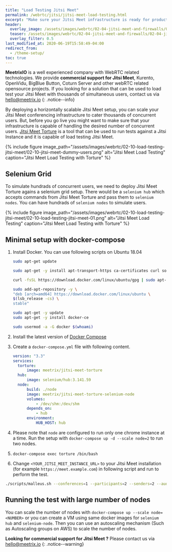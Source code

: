 ```yaml
---
title: "Load Testing Jitsi Meet"
permalink: /webrtc/jitsi/jitsi-meet-load-testing.html
excerpt: "Make sure your Jitsi Meet infrastructure is ready for production"
header:
  overlay_image: /assets/images/webrtc/02-04-jitsi-meet-and-firewalls/02-04-jitsi-meet-and-firewall.jpg
  teaser: /assets/images/webrtc/02-04-jitsi-meet-and-firewalls/02-04-jitsi-meet-and-firewall.jpg
  overlay_filter: 0.5
last_modified_at: 2020-06-19T15:58:49-04:00
redirect_from:
  - /theme-setup/
toc: true
---
```


**MeetrixIO** is a well experienced company with WebRTC related technologies.
We provide **commercial support for Jitsi Meet**, Kurento, OpenVidu, BigBlue Button, Coturn Server and other webRTC related opensource projects. If you looking for a solution that can be used to load test your Jitsi Meet with thousands of simultaneous users, contact us via hello@meetrix.io
{: .notice--info}


By deploying a horizontally scalable Jitsi Meet setup, you can scale your Jitsi Meet conferencing infrastructure to cater thousands of concurrent users. But, before you go live you might want to make sure that your infrastructure is capable of handling the desired number of concurrent users.
[Jitsi Meet Torture](https://github.com/jitsi/jitsi-meet-torturehttps://github.com/jitsi/jitsi-meet-torture) is a tool that can be used to run tests against a Jitsi Instance and it is capable of load testing Jitsi Meet.

{% include figure image_path="/assets/images/webrtc/02-10-load-testing-jitsi-meet/02-10-jitsi-meet-dummy-users.png" alt="Jitsi Meet Load Testing" caption="Jitsi Meet Load Testing with Torture" %}

## Selenium Grid

To simulate hundrads of concurrent users, we need to deploy Jitsi Meet Torture agains a selenium grid setup. There would be a `selenium hub` which accepts commands from Jitsi Meet Torture and pass them to `selenium nodes`. You can have hundrads of `selenium nodes` to simulate users.

{% include figure image_path="/assets/images/webrtc/02-10-load-testing-jitsi-meet/02-10-load-testing-jitsi-meet-01.png" alt="Jitsi Meet Load Testing" caption="Jitsi Meet Load Testing with Torture" %}

## Minimal setup with docker-compose

1. Install Docker. You can use following scripts on Ubuntu 18.04

    ```bash
    sudo apt-get update

    sudo apt-get -y install apt-transport-https ca-certificates curl software-properties-common

    curl -fsSL https://download.docker.com/linux/ubuntu/gpg | sudo apt-key add -

    sudo add-apt-repository -y \
    "deb [arch=amd64] https://download.docker.com/linux/ubuntu \
    $(lsb_release -cs) \
    stable"

    sudo apt-get -y update
    sudo apt-get -y install docker-ce

    sudo usermod -a -G docker $(whoami)
    ```

2. Install the latest version of [Docker Compose](https://docs.docker.com/compose/install/)

3. Create a `docker-compose.yml` file with following content.

    ```yml
    version: "3.3"
    services:
      torture:
          image: meetrix/jitsi-meet-torture
      hub:
          image: selenium/hub:3.141.59
      node:
          build: ./node
          image: meetrix/jitsi-meet-torture-selenium-node
          volumes:
              - /dev/shm:/dev/shm
          depends_on:
              - hub
          environment:
              HUB_HOST: hub
    ```

4. Please note that `node` are configured to run only one chrome instance at a time. Run the setup with `docker-compose up -d --scale node=2` to run two nodes.

5. `docker-compose exec torture /bin/bash`

6. Change `<YOUR_JITSI_MEET_INSTANCE_URL>` to your Jitsi Meet installation (for example `https://meet.example.com`) in following script and run to perform the test.

  ```bash
./scripts/malleus.sh --conferences=1 --participants=2 --senders=2 --audio-senders=2 --duration=300 --room-name-prefix=test --hub-url=http://hub:4444/wd/hub --instance-url=<YOUR_JITSI_MEET_INSTANCE_URL>
```

## Running the test with large number of nodes

You can scale the number of nodes with `docker-compose up --scale node=<NUMBER>` or
you can create a VM using same docker images for `selenium hub` and `selenium-node`.
Then you can use an autoscaling mechanism (Such as Autoscaling groups on AWS) to scale the number of nodes.

**Looking for commercial support for Jitsi Meet ?** Please contact us via [hello@meetrix.io](https://meetrix.io/contact-us)
{: .notice--warning}
